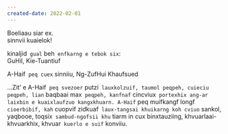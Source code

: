 ```yaml
---
created-date: 2022-02-01
---
```

Boeliaau siar ex.  
sinnvii kuaielok!  

kinaljid` gual` beh` enfkarng e tebok six`:  
GuHil, Kie-Tuantiuf  

A-Haif` peq cuex` sinniiu, Ng-ZufHui Khaufsued

...Zit’ e A-Haif` peq svezoer` putzi` lauxkolzuif, taumol peqpeh, cuieciu peqpeh, lian` baqbaai max` peqpeh, kanfnaf` cincviux` portexhix ang-ar laixbin e kuaixlaufzuo kangxkhuarn. A-Haif` peq muifkangf longf` cioerbibif, kah` cuopvif zidkuaf` laux-tangsai khuikarng koh cviuo` sankol, yaqbooe, toqsix` sambud-ngofsii khu` tiarm in cux binxtauziing, khvuarlaai-khvuarkhix, khvuar` kuerlo e suif` konviiu.
